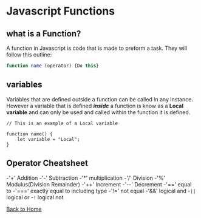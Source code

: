 # Javascript Functions

## what is a Function?

A function in Javascript is code that is made to preform a task. They will follow this outline:

```javascript
function name (operator) {Do this}
```

## variables

Variables that are defined outside a function can be called in any instance. However a variable that is defined ***inside*** a function is know as a **Local variable** and can only be used and called within the function it is defined.

```
// This is an example of a Local variable

function name() {
    let variable = "Local";
}
```

## Operator Cheatsheet

-'+' Addition
-'-' Subtraction
-'*' multiplication
-'/' Division
-'%' Modulus(Division Remainder)
-'++' Increment
-'--' Decrement
-'==' equal to
-'===' exactly equal to including type
-'!=' not equal
-'&&' logical and
-`||` logical or
-`!` logical not

[Back to Home](README.md)
